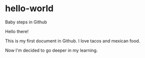 # hello-world
Baby steps in Github

Hello there!

This is my first document in Github.
I love tacos and mexican food. 

Now I'm decided to go deeper in my learning. 
